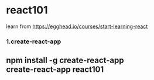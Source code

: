 # react101
learn from <https://egghead.io/courses/start-learning-react>

### 1.create-react-app   
npm install -g create-react-app  
create-react-app react101
----------
